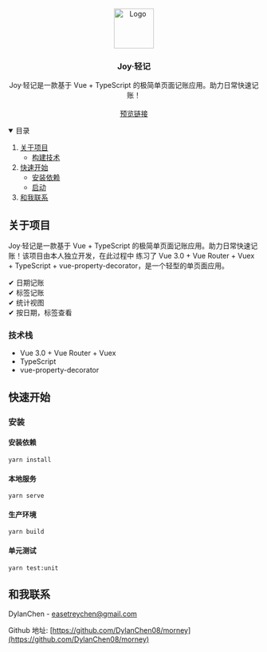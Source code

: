 <!-- PROJECT LOGO -->
<br />
<p align="center">
  <a>
    <img src="https://wx1.sinaimg.cn/mw690/82dbebd3gy1grzcla8mpwj205k05k0sn.jpg" alt="Logo" width="80" height="80">
  </a>

<h3 align="center">Joy·轻记</h3>

  <p align="center">
    Joy·轻记是一款基于 Vue + TypeScript 的极简单页面记账应用。助力日常快速记账！
    <br />
    <br />
    <a href="https://dylanchen08.github.io/morney-website/">预览链接</a>
    
  </p>
</p>



<!-- TABLE OF CONTENTS -->
<details open="open">
  <summary>目录</summary>
  <ol>
    <li>
      <a href="#about-the-project">关于项目</a>
      <ul>
        <li><a href="#built-with">构建技术</a></li>
      </ul>
    </li>
    <li>
      <a href="#getting-started">快速开始</a>
      <ul>
        <li><a href="#installation">安装依赖</a></li>
        <li><a href="#installation">启动</a></li>
      </ul>
    </li>
    <li><a href="#contact">和我联系</a></li>
  </ol>
</details>



<!-- ABOUT THE PROJECT -->

## 关于项目

Joy·轻记是一款基于 Vue + TypeScript 的极简单页面记账应用。助力日常快速记账！该项目由本人独立开发，在此过程中 练习了 Vue 3.0 + Vue Router + Vuex + TypeScript +
vue-property-decorator，是一个轻型的单页面应用。

✔ 日期记账 <br/>
✔ 标签记账 <br/>
✔ 统计视图 <br/>
✔ 按日期，标签查看 <br/>

### 技术栈

* Vue 3.0 + Vue Router + Vuex
* TypeScript
* vue-property-decorator

<!-- GETTING STARTED -->

## 快速开始

### 安装

#### 安装依赖

```
yarn install
```

#### 本地服务

```
yarn serve
```

#### 生产环境

```
yarn build
```

#### 单元测试

```
yarn test:unit
```

<!-- CONTACT -->

## 和我联系

DylanChen - easetreychen@gmail.com

Github 地址: [https://github.com/DylanChen08/morney](https://github.com/DylanChen08/morney)




